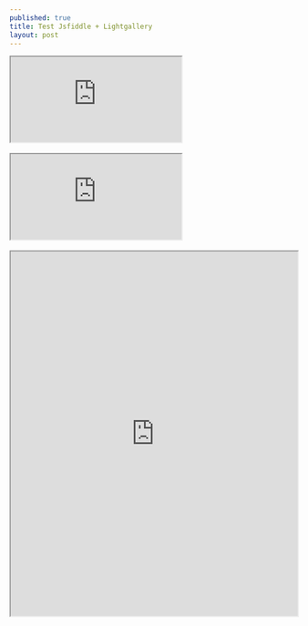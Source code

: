 ```yaml
---
published: true
title: Test Jsfiddle + Lightgallery
layout: post
---
```

<div class="intrinsic-container">
<iframe src="https://jsfiddle.net/qwzxc129/yfyr0j6m/embedded/result,html,js,css/dark/" allowfullscreen></iframe></div>
<br>
<div class="intrinsic-container">
<iframe src="https://codepen.io/qwzxc129/embed/kXjXkE/?height=400&theme-id=dark&default-tab=result&embed-version=2" allowfullscreen></iframe></div>
<br>
<iframe height="640" src="https://codepen.io/qwzxc129/embed/kXjXkE/?height=640&theme-id=dark&default-tab=result&embed-version=2" 
allowfullscreen style="width:100%"></iframe>

